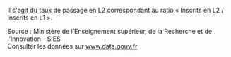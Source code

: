 <p>
Il s'agit du taux de passage en L2 correspondant au ratio « Inscrits en L2 / Inscrits en L1 ».
</p>
<p class="font-italic body-2">Source : Ministère de l’Enseignement supérieur, de la Recherche et de l’Innovation - SIES <br> Consulter les données sur <a target="_blank" href="https://www.data.gouv.fr/fr/datasets/barometre-des-resultats-de-laction-publique/">www.data.gouv.fr</a></p>
